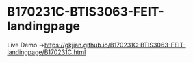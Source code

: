 # B170231C-BTIS3063-FEIT-landingpage
Live Demo ->https://gkjian.github.io/B170231C-BTIS3063-FEIT-landingpage/B170231C.html
